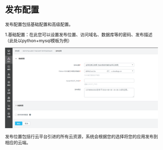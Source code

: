 # 发布配置

  发布配置包括基础配置和高级配置。

1.基础配置：在此您可以设置发布位置、访问域名、数据库等的密码、发布描述（此处以python+mysql模板为例）

![](/assets/import17.png)

发布位置包括行云平台引进的所有云资源，系统会根据您的选择将您的应用发布到相应的云端。



